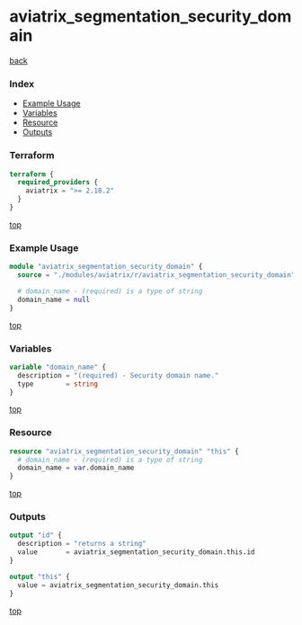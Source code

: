 # aviatrix_segmentation_security_domain

[back](../aviatrix.md)

### Index

- [Example Usage](#example-usage)
- [Variables](#variables)
- [Resource](#resource)
- [Outputs](#outputs)

### Terraform

```terraform
terraform {
  required_providers {
    aviatrix = ">= 2.18.2"
  }
}
```

[top](#index)

### Example Usage

```terraform
module "aviatrix_segmentation_security_domain" {
  source = "./modules/aviatrix/r/aviatrix_segmentation_security_domain"

  # domain_name - (required) is a type of string
  domain_name = null
}
```

[top](#index)

### Variables

```terraform
variable "domain_name" {
  description = "(required) - Security domain name."
  type        = string
}
```

[top](#index)

### Resource

```terraform
resource "aviatrix_segmentation_security_domain" "this" {
  # domain_name - (required) is a type of string
  domain_name = var.domain_name
}
```

[top](#index)

### Outputs

```terraform
output "id" {
  description = "returns a string"
  value       = aviatrix_segmentation_security_domain.this.id
}

output "this" {
  value = aviatrix_segmentation_security_domain.this
}
```

[top](#index)